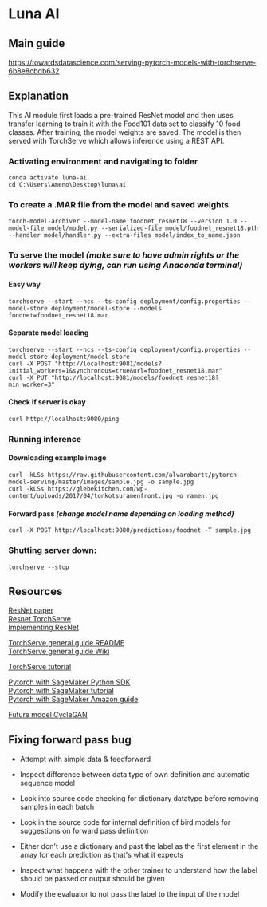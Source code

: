 # Luna AI

## Main guide

https://towardsdatascience.com/serving-pytorch-models-with-torchserve-6b8e8cbdb632

## Explanation

This AI module first loads a pre-trained ResNet model and then uses transfer learning to train it with the Food101 data set to classify 10 food classes. After training, the model weights are saved. The model is then served with TorchServe which allows inference using a REST API.

### Activating environment and navigating to folder

```
conda activate luna-ai
cd C:\Users\Ameno\Desktop\luna\ai
```

### To create a .MAR file from the model and saved weights

```
torch-model-archiver --model-name foodnet_resnet18 --version 1.0 --model-file model/model.py --serialized-file model/foodnet_resnet18.pth --handler model/handler.py --extra-files model/index_to_name.json
```

### To serve the model _(make sure to have admin rights or the workers will keep dying, can run using Anaconda terminal)_

#### Easy way

```
torchserve --start --ncs --ts-config deployment/config.properties --model-store deployment/model-store --models foodnet=foodnet_resnet18.mar
```

#### Separate model loading

```
torchserve --start --ncs --ts-config deployment/config.properties --model-store deployment/model-store
curl -X POST "http://localhost:9081/models?initial_workers=1&synchronous=true&url=foodnet_resnet18.mar"
curl -X PUT "http://localhost:9081/models/foodnet_resnet18?min_worker=3"
```

#### Check if server is okay

`curl http://localhost:9080/ping`

### Running inference

#### Downloading example image

```
curl -kLSs https://raw.githubusercontent.com/alvarobartt/pytorch-model-serving/master/images/sample.jpg -o sample.jpg
curl -kLSs https://glebekitchen.com/wp-content/uploads/2017/04/tonkotsuramenfront.jpg -o ramen.jpg
```

#### Forward pass _(change model name depending on loading method)_

`curl -X POST http://localhost:9080/predictions/foodnet -T sample.jpg`

### Shutting server down:

`torchserve --stop`

## Resources

[ResNet paper](https://arxiv.org/pdf/1512.03385.pdf)  
[Resnet TorchServe](https://github.com/pytorch/serve/tree/master/examples/image_classifier/resnet_18)  
[Implementing ResNet](https://towardsdatascience.com/residual-network-implementing-resnet-a7da63c7b278)  

[TorchServe general guide README](https://github.com/pytorch/serve/blob/master/README.md)  
[TorchServe general guide Wiki](https://pytorch.org/serve/server.html)  

[TorchServe tutorial](https://rubikscode.net/2020/06/22/pytorch-for-beginners-deploying-models-with-torchserve/)  

[Pytorch with SageMaker Python SDK](https://sagemaker.readthedocs.io/en/stable/frameworks/pytorch/using_pytorch.html#serve-a-pytorch-model)  
[Pytorch with SageMaker tutorial](https://samuelabiodun.medium.com/how-to-deploy-a-pytorch-model-on-sagemaker-aa9a38a277b6)  
[Pytorch with SageMaker Amazon guide](https://docs.aws.amazon.com/sagemaker/latest/dg/pytorch.html)  

[Future model CycleGAN](https://openaccess.thecvf.com/content_ICCV_2017/papers/Zhu_Unpaired_Image-To-Image_Translation_ICCV_2017_paper.pdf)

## Fixing forward pass bug

- Attempt with simple data & feedforward
- Inspect difference between data type of own definition and automatic sequence model
- Look into source code checking for dictionary datatype before removing samples in each batch
- Look in the source code for internal definition of bird models for suggestions on forward pass definition

- Either don't use a dictionary and past the label as the first element in the array for each prediction as that's what it expects
- Inspect what happens with the other trainer to understand how the label should be passed or output should be given
- Modify the evaluator to not pass the label to the input of the model